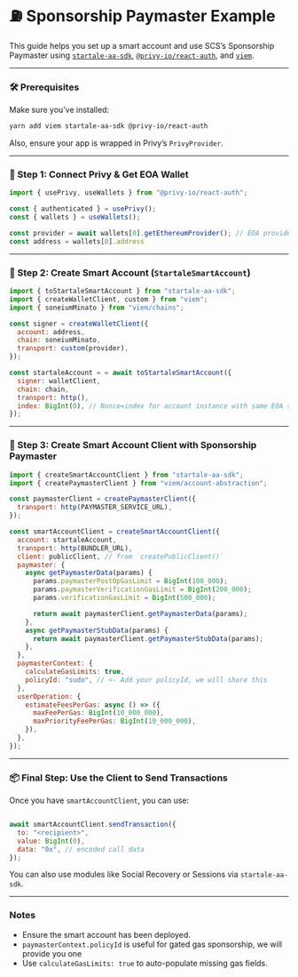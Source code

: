 # ⛽ Sponsorship Paymaster Example

This guide helps you set up a smart account and use SCS’s Sponsorship Paymaster using [`startale-aa-sdk`](https://www.npmjs.com/package/startale-aa-sdk), [`@privy-io/react-auth`](https://www.npmjs.com/package/@privy-io/react-auth), and [`viem`](https://viem.sh/).

---

### 🛠️ Prerequisites

Make sure you’ve installed:

```bash
yarn add viem startale-aa-sdk @privy-io/react-auth
```

Also, ensure your app is wrapped in Privy’s `PrivyProvider`.

---

### 🔐 Step 1: Connect Privy & Get EOA Wallet

```jsx
import { usePrivy, useWallets } from "@privy-io/react-auth";

const { authenticated } = usePrivy();
const { wallets } = useWallets();

const provider = await wallets[0].getEthereumProvider(); // EOA provider
const address = wallets[0].address
```

---

### 🧠 Step 2: Create Smart Account (`StartaleSmartAccount`)

```jsx
import { toStartaleSmartAccount } from "startale-aa-sdk";
import { createWalletClient, custom } from "viem";
import { soneiumMinato } from "viem/chains";

const signer = createWalletClient({
  account: address,
  chain: soneiumMinato,
  transport: custom(provider),
});

const startaleAccount = = await toStartaleSmartAccount({
  signer: walletClient, 
  chain: chain,
  transport: http(),
  index: BigInt(0), // Nonce=index for account instance with same EOA signer as controller
});

```

---

### 🧪 Step 3: Create Smart Account Client with Sponsorship Paymaster

```jsx
import { createSmartAccountClient } from "startale-aa-sdk";
import { createPaymasterClient } from "viem/account-abstraction";

const paymasterClient = createPaymasterClient({
  transport: http(PAYMASTER_SERVICE_URL),
});

const smartAccountClient = createSmartAccountClient({
  account: startaleAccount,
  transport: http(BUNDLER_URL),
  client: publicClient, // from `createPublicClient()`
  paymaster: {
    async getPaymasterData(params) {
      params.paymasterPostOpGasLimit = BigInt(100_000);
      params.paymasterVerificationGasLimit = BigInt(200_000);
      params.verificationGasLimit = BigInt(500_000);

      return await paymasterClient.getPaymasterData(params);
    },
    async getPaymasterStubData(params) {
      return await paymasterClient.getPaymasterStubData(params);
    },
  },
  paymasterContext: {
    calculateGasLimits: true,
    policyId: "sudo", // <- Add your policyId, we will share this
  },
  userOperation: {
    estimateFeesPerGas: async () => ({
      maxFeePerGas: BigInt(10_000_000),
      maxPriorityFeePerGas: BigInt(10_000_000),
    }),
  },
});
```

---

### 📦 Final Step: Use the Client to Send Transactions

Once you have `smartAccountClient`, you can use:

```jsx

await smartAccountClient.sendTransaction({
  to: "<recipient>",
  value: BigInt(0),
  data: "0x", // encoded call data
});
```

You can also use modules like Social Recovery or Sessions via `startale-aa-sdk`.

---

### Notes

- Ensure the smart account has been deployed.
- `paymasterContext.policyId` is useful for gated gas sponsorship, we will provide you one
- Use `calculateGasLimits: true` to auto-populate missing gas fields.